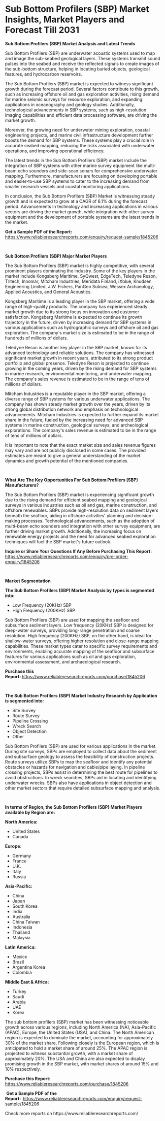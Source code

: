 <p><h1>Sub Bottom Profilers (SBP) Market Insights, Market Players and Forecast Till 2031</h1></p><p><strong>Sub Bottom Profilers (SBP) Market Analysis and Latest Trends</strong></p>
<p><p>Sub Bottom Profilers (SBP) are underwater acoustic systems used to map and image the sub-seabed geological layers. These systems transmit sound pulses into the seabed and receive the reflected signals to create images of the sub-bottom structure, helping in locating buried objects, geological features, and hydrocarbon reservoirs.</p><p>The Sub Bottom Profilers (SBP) market is expected to witness significant growth during the forecast period. Several factors contribute to this growth, such as increasing offshore oil and gas exploration activities, rising demand for marine seismic surveys for resource exploration, and expanding applications in oceanography and geology studies. Additionally, technological advancements in SBP systems, such as high-resolution imaging capabilities and efficient data processing software, are driving the market growth.</p><p>Moreover, the growing need for underwater mining exploration, coastal engineering projects, and marine civil infrastructure development further boosts the demand for SBP systems. These systems play a crucial role in accurate seabed mapping, reducing the risks associated with underwater operations, and improving operational efficiency.</p><p>The latest trends in the Sub Bottom Profilers (SBP) market include the integration of SBP systems with other marine survey equipment like multi-beam echo sounders and side-scan sonars for comprehensive underwater mapping. Furthermore, manufacturers are focusing on developing portable and easier-to-use SBP systems to cater to the increasing demand from smaller research vessels and coastal monitoring applications.</p><p>In conclusion, the Sub Bottom Profilers (SBP) Market is witnessing steady growth and is expected to grow at a CAGR of 6.1% during the forecast period. Advancements in technology and increasing applications in various sectors are driving the market growth, while integration with other survey equipment and the development of portable systems are the latest trends in the market.</p></p>
<p><strong>Get a Sample PDF of the Report:&nbsp;</strong> <a href="https://www.reliableresearchreports.com/enquiry/request-sample/1845206">https://www.reliableresearchreports.com/enquiry/request-sample/1845206</a></p>
<p>&nbsp;</p>
<p><strong>Sub Bottom Profilers (SBP) Major Market Players</strong></p>
<p><p>The Sub Bottom Profilers (SBP) market is highly competitive, with several prominent players dominating the industry. Some of the key players in the market include Kongsberg Maritime, SyQwest, EdgeTech, Teledyne Reson, Tritech, Innomar, Mitcham Industries, Meridata Finland, iXblue, Knudsen Engineering Limited, J.W. Fishers, PanGeo Subsea, Wessex Archaeology, Applied Acoustics, and General Acoustics.</p><p>Kongsberg Maritime is a leading player in the SBP market, offering a wide range of high-quality products. The company has experienced steady market growth due to its strong focus on innovation and customer satisfaction. Kongsberg Maritime is expected to continue its growth trajectory in the future, driven by increasing demand for SBP systems in various applications such as hydrographic surveys and offshore oil and gas exploration. The company's market size is estimated to be in the range of hundreds of millions of dollars.</p><p>Teledyne Reson is another key player in the SBP market, known for its advanced technology and reliable solutions. The company has witnessed significant market growth in recent years, attributed to its strong product portfolio and global presence. Teledyne Reson is projected to continue growing in the coming years, driven by the rising demand for SBP systems in marine research, environmental monitoring, and underwater mapping. The company's sales revenue is estimated to be in the range of tens of millions of dollars.</p><p>Mitcham Industries is a reputable player in the SBP market, offering a diverse range of SBP systems for various underwater applications. The company has shown steady market growth over the years, driven by its strong global distribution network and emphasis on technological advancements. Mitcham Industries is expected to further expand its market share in the future, fueled by the increasing need for advanced SBP systems in marine construction, geological surveys, and archeological explorations. The company's sales revenue is estimated to be in the range of tens of millions of dollars.</p><p>It is important to note that the exact market size and sales revenue figures may vary and are not publicly disclosed in some cases. The provided estimates are meant to give a general understanding of the market dynamics and growth potential of the mentioned companies.</p></p>
<p>&nbsp;</p>
<p><strong>What Are The Key Opportunities For Sub Bottom Profilers (SBP) Manufacturers?</strong></p>
<p><p>The Sub Bottom Profilers (SBP) market is experiencing significant growth due to the rising demand for efficient seabed mapping and geological surveys in various industries such as oil and gas, marine construction, and offshore renewables. SBPs provide high-resolution data on sediment layers beneath the seafloor, aiding in offshore activities' planning and decision-making processes. Technological advancements, such as the adoption of multi-beam echo sounders and integration with other survey equipment, are further driving market growth. Additionally, the increasing focus on renewable energy projects and the need for advanced seabed exploration techniques will fuel the SBP market's future outlook.</p></p>
<p><strong>Inquire or Share Your Questions If Any Before Purchasing This Report:</strong> <a href="https://www.reliableresearchreports.com/enquiry/pre-order-enquiry/1845206">https://www.reliableresearchreports.com/enquiry/pre-order-enquiry/1845206</a></p>
<p>&nbsp;</p>
<p><strong>Market Segmentation</strong></p>
<p><strong>The Sub Bottom Profilers (SBP) Market Analysis by types is segmented into:</strong></p>
<p><ul><li>Low Frequency (20KHz) SBP</li><li>High Frequency (200KHz) SBP</li></ul></p>
<p><p>Sub Bottom Profilers (SBP) are used for mapping the seafloor and subsurface sediment layers. Low frequency (20KHz) SBP is designed for deep-water surveys, providing long-range penetration and coarse resolution. High frequency (200KHz) SBP, on the other hand, is ideal for shallow-water surveys, offering higher resolution and close-range mapping capabilities. These market types cater to specific survey requirements and environments, enabling accurate mapping of the seafloor and subsurface features for various applications such as oil and gas exploration, environmental assessment, and archaeological research.</p></p>
<p><strong>Purchase this Report:&nbsp;</strong><a href="https://www.reliableresearchreports.com/purchase/1845206">https://www.reliableresearchreports.com/purchase/1845206</a></p>
<p>&nbsp;</p>
<p><strong>The Sub Bottom Profilers (SBP) Market Industry Research by Application is segmented into:</strong></p>
<p><ul><li>Site Survey</li><li>Route Survey</li><li>Pipeline Crossing</li><li>Wreck Search</li><li>Object Detection</li><li>Other</li></ul></p>
<p><p>Sub Bottom Profilers (SBP) are used for various applications in the market. During site surveys, SBPs are employed to collect data about the sediment and subsurface geology to assess the feasibility of construction projects. Route surveys utilize SBPs to map the seafloor and identify any potential obstacles or hazards for navigation and cable/pipe laying. In pipeline crossing projects, SBPs assist in determining the best route for pipelines to avoid obstructions. In wreck searches, SBPs aid in locating and identifying underwater wrecks. SBPs also have applications in object detection and other market sectors that require detailed subsurface mapping and analysis.</p></p>
<p>&nbsp;</p>
<p><strong>In terms of Region, the Sub Bottom Profilers (SBP) Market Players available by Region are:</strong></p>
<p>
    <p> <strong> North America: </strong>
        <ul>
            <li>United States</li>
            <li>Canada</li>
        </ul>
        </p> 
    <p> <strong> Europe: </strong>
        <ul>
            <li>Germany</li>
            <li>France</li>
            <li>U.K.</li>
            <li>Italy</li>
            <li>Russia</li>
        </ul>
        </p> 
    <p> <strong> Asia-Pacific: </strong>
        <ul>
            <li>China</li>
            <li>Japan</li>
            <li>South Korea</li>
            <li>India</li>
            <li>Australia</li>
            <li>China Taiwan</li>
            <li>Indonesia</li>
            <li>Thailand</li>
            <li>Malaysia</li>
        </ul>
        </p> 
    <p> <strong> Latin America: </strong>
        <ul>
            <li>Mexico</li>
            <li>Brazil</li>
            <li>Argentina Korea</li>
            <li>Colombia</li>
        </ul>
        </p> 
    <p> <strong> Middle East & Africa: </strong>
        <ul>
            <li>Turkey</li>
            <li>Saudi</li>
            <li>Arabia</li>
            <li>UAE</li>
            <li>Korea</li>
        </ul>
    </p>
    </p>
<p><p>The sub bottom profilers (SBP) market has been witnessing noticeable growth across various regions, including North America (NA), Asia-Pacific (APAC), Europe, the United States (USA), and China. The North American region is expected to dominate the market, accounting for approximately 30% of the market share. Following closely is the European region, which is anticipated to hold a market share of around 25%. The APAC region is projected to witness substantial growth, with a market share of approximately 20%. The USA and China are also expected to display promising growth in the SBP market, with market shares of around 15% and 10% respectively.</p></p>
<p><strong>Purchase this Report: </strong><a href="https://www.reliableresearchreports.com/purchase/1845206">https://www.reliableresearchreports.com/purchase/1845206</a></p>
<p>&nbsp;<strong>Get a Sample PDF of the Report:&nbsp;&nbsp;</strong><a href="https://www.reliableresearchreports.com/enquiry/request-sample/1845206">https://www.reliableresearchreports.com/enquiry/request-sample/1845206</a></p>
<p><strong></strong></p>
<p>Check more reports on https://www.reliableresearchreports.com/</p>